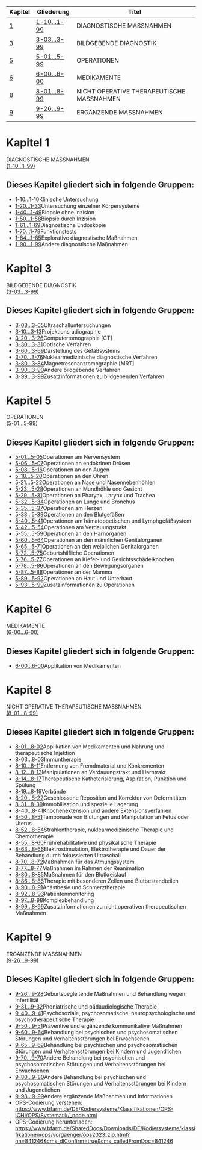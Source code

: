 
| Kapitel                                                                                                      | Gliederung                                                                                                                           | Titel                                     |
| ------------------------------------------------------------------------------------------------------------ | ------------------------------------------------------------------------------------------------------------------------------------ | ----------------------------------------- |
| [1](https://klassifikationen.bfarm.de/ops/kode-suche/htmlops2023/chapter-1.htm "zum Vorspann von Kapitel 1") | [1-10...1-99](https://klassifikationen.bfarm.de/ops/kode-suche/htmlops2023/index.htm#code1 "zur Gliederungsübersicht von Kapitel 1") | DIAGNOSTISCHE MASSNAHMEN                  |
| [3](https://klassifikationen.bfarm.de/ops/kode-suche/htmlops2023/chapter-3.htm "zum Vorspann von Kapitel 3") | [3-03...3-99](https://klassifikationen.bfarm.de/ops/kode-suche/htmlops2023/index.htm#code3 "zur Gliederungsübersicht von Kapitel 3") | BILDGEBENDE DIAGNOSTIK                    |
| [5](https://klassifikationen.bfarm.de/ops/kode-suche/htmlops2023/chapter-5.htm "zum Vorspann von Kapitel 5") | [5-01...5-99](https://klassifikationen.bfarm.de/ops/kode-suche/htmlops2023/index.htm#code5 "zur Gliederungsübersicht von Kapitel 5") | OPERATIONEN                               |
| [6](https://klassifikationen.bfarm.de/ops/kode-suche/htmlops2023/chapter-6.htm "zum Vorspann von Kapitel 6") | [6-00...6-00](https://klassifikationen.bfarm.de/ops/kode-suche/htmlops2023/index.htm#code6 "zur Gliederungsübersicht von Kapitel 6") | MEDIKAMENTE                               |
| [8](https://klassifikationen.bfarm.de/ops/kode-suche/htmlops2023/chapter-8.htm "zum Vorspann von Kapitel 8") | [8-01...8-99](https://klassifikationen.bfarm.de/ops/kode-suche/htmlops2023/index.htm#code8 "zur Gliederungsübersicht von Kapitel 8") | NICHT OPERATIVE THERAPEUTISCHE MASSNAHMEN |
| [9](https://klassifikationen.bfarm.de/ops/kode-suche/htmlops2023/chapter-9.htm "zum Vorspann von Kapitel 9") | [9-26...9-99](https://klassifikationen.bfarm.de/ops/kode-suche/htmlops2023/index.htm#code9 "zur Gliederungsübersicht von Kapitel 9") | ERGÄNZENDE MASSNAHMEN                     |

# Kapitel 1  
DIAGNOSTISCHE MASSNAHMEN  
[(1-10...1-99)](https://klassifikationen.bfarm.de/ops/kode-suche/htmlops2023/chapter-1.htm "zum Vorspann von Kapitel 1")

## Dieses Kapitel gliedert sich in folgende Gruppen:

- [1-10...1-10](https://klassifikationen.bfarm.de/ops/kode-suche/htmlops2023/block-1-10...1-10.htm "Klinische Untersuchung")Klinische Untersuchung
- [1-20...1-33](https://klassifikationen.bfarm.de/ops/kode-suche/htmlops2023/block-1-20...1-33.htm "Untersuchung einzelner Körpersysteme")Untersuchung einzelner Körpersysteme
- [1-40...1-49](https://klassifikationen.bfarm.de/ops/kode-suche/htmlops2023/block-1-40...1-49.htm "Biopsie ohne Inzision")Biopsie ohne Inzision
- [1-50...1-58](https://klassifikationen.bfarm.de/ops/kode-suche/htmlops2023/block-1-50...1-58.htm "Biopsie durch Inzision")Biopsie durch Inzision
- [1-61...1-69](https://klassifikationen.bfarm.de/ops/kode-suche/htmlops2023/block-1-61...1-69.htm "Diagnostische Endoskopie")Diagnostische Endoskopie
- [1-70...1-79](https://klassifikationen.bfarm.de/ops/kode-suche/htmlops2023/block-1-70...1-79.htm "Funktionstests")Funktionstests
- [1-84...1-85](https://klassifikationen.bfarm.de/ops/kode-suche/htmlops2023/block-1-84...1-85.htm "Explorative diagnostische Maßnahmen")Explorative diagnostische Maßnahmen
- [1-90...1-99](https://klassifikationen.bfarm.de/ops/kode-suche/htmlops2023/block-1-90...1-99.htm "Andere diagnostische Maßnahmen")Andere diagnostische Maßnahmen

# Kapitel 3  
BILDGEBENDE DIAGNOSTIK  
[(3-03...3-99)](https://klassifikationen.bfarm.de/ops/kode-suche/htmlops2023/chapter-3.htm "zum Vorspann von Kapitel 3")

## Dieses Kapitel gliedert sich in folgende Gruppen:

- [3-03...3-05](https://klassifikationen.bfarm.de/ops/kode-suche/htmlops2023/block-3-03...3-05.htm "Ultraschalluntersuchungen")Ultraschalluntersuchungen
- [3-10...3-13](https://klassifikationen.bfarm.de/ops/kode-suche/htmlops2023/block-3-10...3-13.htm "Projektionsradiographie")Projektionsradiographie
- [3-20...3-26](https://klassifikationen.bfarm.de/ops/kode-suche/htmlops2023/block-3-20...3-26.htm "Computertomographie [CT]")Computertomographie [CT]
- [3-30...3-31](https://klassifikationen.bfarm.de/ops/kode-suche/htmlops2023/block-3-30...3-31.htm "Optische Verfahren")Optische Verfahren
- [3-60...3-69](https://klassifikationen.bfarm.de/ops/kode-suche/htmlops2023/block-3-60...3-69.htm "Darstellung des Gefäßsystems")Darstellung des Gefäßsystems
- [3-70...3-76](https://klassifikationen.bfarm.de/ops/kode-suche/htmlops2023/block-3-70...3-76.htm "Nuklearmedizinische diagnostische Verfahren")Nuklearmedizinische diagnostische Verfahren
- [3-80...3-84](https://klassifikationen.bfarm.de/ops/kode-suche/htmlops2023/block-3-80...3-84.htm "Magnetresonanztomographie [MRT]")Magnetresonanztomographie [MRT]
- [3-90...3-90](https://klassifikationen.bfarm.de/ops/kode-suche/htmlops2023/block-3-90...3-90.htm "Andere bildgebende Verfahren")Andere bildgebende Verfahren
- [3-99...3-99](https://klassifikationen.bfarm.de/ops/kode-suche/htmlops2023/block-3-99...3-99.htm "Zusatzinformationen zu bildgebenden Verfahren")Zusatzinformationen zu bildgebenden Verfahren

# Kapitel 5  
OPERATIONEN  
[(5-01...5-99)](https://klassifikationen.bfarm.de/ops/kode-suche/htmlops2023/chapter-5.htm "zum Vorspann von Kapitel 5")

## Dieses Kapitel gliedert sich in folgende Gruppen:

- [5-01...5-05](https://klassifikationen.bfarm.de/ops/kode-suche/htmlops2023/block-5-01...5-05.htm "Operationen am Nervensystem")Operationen am Nervensystem
- [5-06...5-07](https://klassifikationen.bfarm.de/ops/kode-suche/htmlops2023/block-5-06...5-07.htm "Operationen an endokrinen Drüsen")Operationen an endokrinen Drüsen
- [5-08...5-16](https://klassifikationen.bfarm.de/ops/kode-suche/htmlops2023/block-5-08...5-16.htm "Operationen an den Augen")Operationen an den Augen
- [5-18...5-20](https://klassifikationen.bfarm.de/ops/kode-suche/htmlops2023/block-5-18...5-20.htm "Operationen an den Ohren")Operationen an den Ohren
- [5-21...5-22](https://klassifikationen.bfarm.de/ops/kode-suche/htmlops2023/block-5-21...5-22.htm "Operationen an Nase und Nasennebenhöhlen")Operationen an Nase und Nasennebenhöhlen
- [5-23...5-28](https://klassifikationen.bfarm.de/ops/kode-suche/htmlops2023/block-5-23...5-28.htm "Operationen an Mundhöhle und Gesicht")Operationen an Mundhöhle und Gesicht
- [5-29...5-31](https://klassifikationen.bfarm.de/ops/kode-suche/htmlops2023/block-5-29...5-31.htm "Operationen an Pharynx, Larynx und Trachea")Operationen an Pharynx, Larynx und Trachea
- [5-32...5-34](https://klassifikationen.bfarm.de/ops/kode-suche/htmlops2023/block-5-32...5-34.htm "Operationen an Lunge und Bronchus")Operationen an Lunge und Bronchus
- [5-35...5-37](https://klassifikationen.bfarm.de/ops/kode-suche/htmlops2023/block-5-35...5-37.htm "Operationen am Herzen")Operationen am Herzen
- [5-38...5-39](https://klassifikationen.bfarm.de/ops/kode-suche/htmlops2023/block-5-38...5-39.htm "Operationen an den Blutgefäßen")Operationen an den Blutgefäßen
- [5-40...5-41](https://klassifikationen.bfarm.de/ops/kode-suche/htmlops2023/block-5-40...5-41.htm "Operationen am hämatopoetischen und Lymphgefäßsystem")Operationen am hämatopoetischen und Lymphgefäßsystem
- [5-42...5-54](https://klassifikationen.bfarm.de/ops/kode-suche/htmlops2023/block-5-42...5-54.htm "Operationen am Verdauungstrakt")Operationen am Verdauungstrakt
- [5-55...5-59](https://klassifikationen.bfarm.de/ops/kode-suche/htmlops2023/block-5-55...5-59.htm "Operationen an den Harnorganen")Operationen an den Harnorganen
- [5-60...5-64](https://klassifikationen.bfarm.de/ops/kode-suche/htmlops2023/block-5-60...5-64.htm "Operationen an den männlichen Genitalorganen")Operationen an den männlichen Genitalorganen
- [5-65...5-71](https://klassifikationen.bfarm.de/ops/kode-suche/htmlops2023/block-5-65...5-71.htm "Operationen an den weiblichen Genitalorganen")Operationen an den weiblichen Genitalorganen
- [5-72...5-75](https://klassifikationen.bfarm.de/ops/kode-suche/htmlops2023/block-5-72...5-75.htm "Geburtshilfliche Operationen")Geburtshilfliche Operationen
- [5-76...5-77](https://klassifikationen.bfarm.de/ops/kode-suche/htmlops2023/block-5-76...5-77.htm "Operationen an Kiefer- und Gesichtsschädelknochen")Operationen an Kiefer- und Gesichtsschädelknochen
- [5-78...5-86](https://klassifikationen.bfarm.de/ops/kode-suche/htmlops2023/block-5-78...5-86.htm "Operationen an den Bewegungsorganen")Operationen an den Bewegungsorganen
- [5-87...5-88](https://klassifikationen.bfarm.de/ops/kode-suche/htmlops2023/block-5-87...5-88.htm "Operationen an der Mamma")Operationen an der Mamma
- [5-89...5-92](https://klassifikationen.bfarm.de/ops/kode-suche/htmlops2023/block-5-89...5-92.htm "Operationen an Haut und Unterhaut")Operationen an Haut und Unterhaut
- [5-93...5-99](https://klassifikationen.bfarm.de/ops/kode-suche/htmlops2023/block-5-93...5-99.htm "Zusatzinformationen zu Operationen")Zusatzinformationen zu Operationen

# Kapitel 6  
MEDIKAMENTE  
[(6-00...6-00)](https://klassifikationen.bfarm.de/ops/kode-suche/htmlops2023/chapter-6.htm "zum Vorspann von Kapitel 6")

## Dieses Kapitel gliedert sich in folgende Gruppen:

- [6-00...6-00](https://klassifikationen.bfarm.de/ops/kode-suche/htmlops2023/block-6-00...6-00.htm "Applikation von Medikamenten")Applikation von Medikamenten

# Kapitel 8  
NICHT OPERATIVE THERAPEUTISCHE MASSNAHMEN  
[(8-01...8-99)](https://klassifikationen.bfarm.de/ops/kode-suche/htmlops2023/chapter-8.htm "zum Vorspann von Kapitel 8")

## Dieses Kapitel gliedert sich in folgende Gruppen:

- [8-01...8-02](https://klassifikationen.bfarm.de/ops/kode-suche/htmlops2023/block-8-01...8-02.htm "Applikation von Medikamenten und Nahrung und therapeutische Injektion")Applikation von Medikamenten und Nahrung und therapeutische Injektion
- [8-03...8-03](https://klassifikationen.bfarm.de/ops/kode-suche/htmlops2023/block-8-03...8-03.htm "Immuntherapie")Immuntherapie
- [8-10...8-11](https://klassifikationen.bfarm.de/ops/kode-suche/htmlops2023/block-8-10...8-11.htm "Entfernung von Fremdmaterial und Konkrementen")Entfernung von Fremdmaterial und Konkrementen
- [8-12...8-13](https://klassifikationen.bfarm.de/ops/kode-suche/htmlops2023/block-8-12...8-13.htm "Manipulationen an Verdauungstrakt und Harntrakt")Manipulationen an Verdauungstrakt und Harntrakt
- [8-14...8-17](https://klassifikationen.bfarm.de/ops/kode-suche/htmlops2023/block-8-14...8-17.htm "Therapeutische Katheterisierung, Aspiration, Punktion und Spülung")Therapeutische Katheterisierung, Aspiration, Punktion und Spülung
- [8-19...8-19](https://klassifikationen.bfarm.de/ops/kode-suche/htmlops2023/block-8-19...8-19.htm "Verbände")Verbände
- [8-20...8-22](https://klassifikationen.bfarm.de/ops/kode-suche/htmlops2023/block-8-20...8-22.htm "Geschlossene Reposition und Korrektur von Deformitäten")Geschlossene Reposition und Korrektur von Deformitäten
- [8-31...8-39](https://klassifikationen.bfarm.de/ops/kode-suche/htmlops2023/block-8-31...8-39.htm "Immobilisation und spezielle Lagerung")Immobilisation und spezielle Lagerung
- [8-40...8-41](https://klassifikationen.bfarm.de/ops/kode-suche/htmlops2023/block-8-40...8-41.htm "Knochenextension und andere Extensionsverfahren")Knochenextension und andere Extensionsverfahren
- [8-50...8-51](https://klassifikationen.bfarm.de/ops/kode-suche/htmlops2023/block-8-50...8-51.htm "Tamponade von Blutungen und Manipulation an Fetus oder Uterus")Tamponade von Blutungen und Manipulation an Fetus oder Uterus
- [8-52...8-54](https://klassifikationen.bfarm.de/ops/kode-suche/htmlops2023/block-8-52...8-54.htm "Strahlentherapie, nuklearmedizinische Therapie und Chemotherapie")Strahlentherapie, nuklearmedizinische Therapie und Chemotherapie
- [8-55...8-60](https://klassifikationen.bfarm.de/ops/kode-suche/htmlops2023/block-8-55...8-60.htm "Frührehabilitative und physikalische Therapie")Frührehabilitative und physikalische Therapie
- [8-63...8-66](https://klassifikationen.bfarm.de/ops/kode-suche/htmlops2023/block-8-63...8-66.htm "Elektrostimulation, Elektrotherapie und Dauer der Behandlung durch fokussierten Ultraschall")Elektrostimulation, Elektrotherapie und Dauer der Behandlung durch fokussierten Ultraschall
- [8-70...8-72](https://klassifikationen.bfarm.de/ops/kode-suche/htmlops2023/block-8-70...8-72.htm "Maßnahmen für das Atmungssystem")Maßnahmen für das Atmungssystem
- [8-77...8-77](https://klassifikationen.bfarm.de/ops/kode-suche/htmlops2023/block-8-77...8-77.htm "Maßnahmen im Rahmen der Reanimation")Maßnahmen im Rahmen der Reanimation
- [8-80...8-85](https://klassifikationen.bfarm.de/ops/kode-suche/htmlops2023/block-8-80...8-85.htm "Maßnahmen für den Blutkreislauf")Maßnahmen für den Blutkreislauf
- [8-86...8-86](https://klassifikationen.bfarm.de/ops/kode-suche/htmlops2023/block-8-86...8-86.htm "Therapie mit besonderen Zellen und Blutbestandteilen")Therapie mit besonderen Zellen und Blutbestandteilen
- [8-90...8-91](https://klassifikationen.bfarm.de/ops/kode-suche/htmlops2023/block-8-90...8-91.htm "Anästhesie und Schmerztherapie")Anästhesie und Schmerztherapie
- [8-92...8-93](https://klassifikationen.bfarm.de/ops/kode-suche/htmlops2023/block-8-92...8-93.htm "Patientenmonitoring")Patientenmonitoring
- [8-97...8-98](https://klassifikationen.bfarm.de/ops/kode-suche/htmlops2023/block-8-97...8-98.htm "Komplexbehandlung")Komplexbehandlung
- [8-99...8-99](https://klassifikationen.bfarm.de/ops/kode-suche/htmlops2023/block-8-99...8-99.htm "Zusatzinformationen zu nicht operativen therapeutischen Maßnahmen")Zusatzinformationen zu nicht operativen therapeutischen Maßnahmen

# Kapitel 9  
ERGÄNZENDE MASSNAHMEN  
[(9-26...9-99)](https://klassifikationen.bfarm.de/ops/kode-suche/htmlops2023/chapter-9.htm "zum Vorspann von Kapitel 9")

## Dieses Kapitel gliedert sich in folgende Gruppen:

- [9-26...9-28](https://klassifikationen.bfarm.de/ops/kode-suche/htmlops2023/block-9-26...9-28.htm "Geburtsbegleitende Maßnahmen und Behandlung wegen Infertilität")Geburtsbegleitende Maßnahmen und Behandlung wegen Infertilität
- [9-31...9-32](https://klassifikationen.bfarm.de/ops/kode-suche/htmlops2023/block-9-31...9-32.htm "Phoniatrische und pädaudiologische Therapie")Phoniatrische und pädaudiologische Therapie
- [9-40...9-41](https://klassifikationen.bfarm.de/ops/kode-suche/htmlops2023/block-9-40...9-41.htm "Psychosoziale, psychosomatische, neuropsychologische und psychotherapeutische Therapie")Psychosoziale, psychosomatische, neuropsychologische und psychotherapeutische Therapie
- [9-50...9-51](https://klassifikationen.bfarm.de/ops/kode-suche/htmlops2023/block-9-50...9-51.htm "Präventive und ergänzende kommunikative Maßnahmen")Präventive und ergänzende kommunikative Maßnahmen
- [9-60...9-64](https://klassifikationen.bfarm.de/ops/kode-suche/htmlops2023/block-9-60...9-64.htm "Behandlung bei psychischen und psychosomatischen Störungen und Verhaltensstörungen bei Erwachsenen")Behandlung bei psychischen und psychosomatischen Störungen und Verhaltensstörungen bei Erwachsenen
- [9-65...9-69](https://klassifikationen.bfarm.de/ops/kode-suche/htmlops2023/block-9-65...9-69.htm "Behandlung bei psychischen und psychosomatischen Störungen und Verhaltensstörungen bei Kindern und Jugendlichen")Behandlung bei psychischen und psychosomatischen Störungen und Verhaltensstörungen bei Kindern und Jugendlichen
- [9-70...9-70](https://klassifikationen.bfarm.de/ops/kode-suche/htmlops2023/block-9-70...9-70.htm "Andere Behandlung bei psychischen und psychosomatischen Störungen und Verhaltensstörungen bei Erwachsenen")Andere Behandlung bei psychischen und psychosomatischen Störungen und Verhaltensstörungen bei Erwachsenen
- [9-80...9-80](https://klassifikationen.bfarm.de/ops/kode-suche/htmlops2023/block-9-80...9-80.htm "Andere Behandlung bei psychischen und psychosomatischen Störungen und Verhaltensstörungen bei Kindern und Jugendlichen")Andere Behandlung bei psychischen und psychosomatischen Störungen und Verhaltensstörungen bei Kindern und Jugendlichen
- [9-98...9-99](https://klassifikationen.bfarm.de/ops/kode-suche/htmlops2023/block-9-98...9-99.htm "Andere ergänzende Maßnahmen und Informationen")Andere ergänzende Maßnahmen und Informationen
- OPS-Codierung verstehen:  https://www.bfarm.de/DE/Kodiersysteme/Klassifikationen/OPS-ICHI/OPS/Systematik/_node.html
- OPS-Codierung herunterladen: https://www.bfarm.de/SharedDocs/Downloads/DE/Kodiersysteme/klassifikationen/ops/vorgaenger/ops2023_zip.html?nn=841246&cms_dlConfirm=true&cms_calledFromDoc=841246


